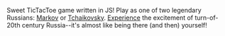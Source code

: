 Sweet TicTacToe game written in JS!
Play as one of two legendary Russians: [Markov](http://en.wikipedia.org/wiki/Andrey_Markov) or [Tchaikovsky](http://en.wikipedia.org/wiki/Pyotr_Ilyich_Tchaikovsky).
[Experience](http://mikegolubitsky.com/jsProjects/ttt_jquery/ttt.html) the excitement of turn-of-20th century Russia--it's almost like being there (and then) yourself!


